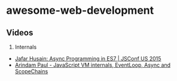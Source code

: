 # awesome-web-development

## Videos
1. Internals
  - [Jafar Husain: Async Programming in ES7 | JSConf US 2015](https://youtu.be/lil4YCCXRYc?si=wyjHKx2CTnuMNCtT)
  - [Arindam Paul - JavaScript VM internals, EventLoop, Async and ScopeChains](https://youtu.be/QyUFheng6J0?si=OjnzbuwxFSCjB5Jq)
